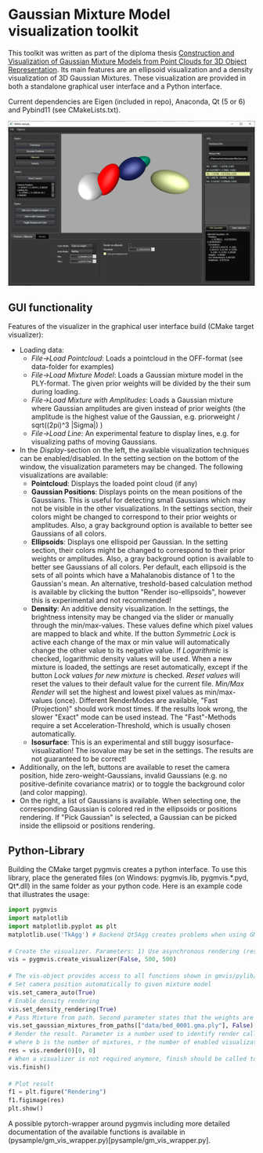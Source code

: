 # Gaussian Mixture Model visualization toolkit

This toolkit was written as part of the diploma thesis [Construction and Visualization of Gaussian Mixture Models from Point Clouds for 3D Object Representation](https://www.cg.tuwien.ac.at/research/publications/2022/FRAISS-2022-CGMM/FRAISS-2022-CGMM-thesis.pdf).
Its main features are an ellipsoid visualization and a density visualization of 3D Gaussian Mixtures. These visualization are provided in both a standalone graphical user interface and a Python interface.

Current dependencies are Eigen (included in repo), Anaconda, Qt (5 or 6) and Pybind11 (see CMakeLists.txt).

![Screenshot](data/GUI-2.png)

## GUI functionality
Features of the visualizer in the graphical user interface build (CMake target visualizer):
* Loading data:
    * *File->Load Pointcloud*: Loads a pointcloud in the OFF-format (see data-folder for examples)
    * *File->Load Mixture Model*: Loads a Gaussian mixture model in the PLY-format. The given prior weights will be divided by the their sum during loading.
    * *File->Load Mixture with Amplitudes*: Loads a Gaussian mixture where Gaussian amplitudes are given instead of prior weights (the amplitude is the highest value of the Gaussian, e.g. priorweight / sqrt((2pi)^3 |Sigma|) )
    * *File->Load Line*: An experimental feature to display lines, e.g. for visualizing paths of moving Gaussians.
* In the *Display*-section on the left, the available visualization techniques can be enabled/disabled. In the setting section on the bottom of the window, the visualization parameters may be changed. The following visualizations are available:
    * **Pointcloud**: Displays the loaded point cloud (if any)
    * **Gaussian Positions**: Displays points on the mean positions of the Gaussians. This is useful for detecting small Gaussians which may not be visible in the other visualizations. In the settings section, their colors might be changed to correspond to their prior weights or amplitudes. Also, a gray background option is available to better see Gaussians of all colors.
    * **Ellipsoids**: Displays one ellispoid per Gaussian. In the setting section, their colors might be changed to correspond to their prior weights or amplitudes. Also, a gray background option is available to better see Gaussians of all colors. Per default, each ellipsoid is the sets of all points which have a Mahalanobis distance of 1 to the Gaussian's mean. An alternative, treshold-based calculation method is available by clicking the button "Render iso-ellipsoids", however this is experimental and not recommended!
    * **Density**: An additive density visualization. In the settings, the brightness intensity may be changed via the slider or manually through the min/max-values. These values define which pixel values are mapped to black and white. If the button *Symmetric Lock* is active each change of the max or min value will automatically change the other value to its negative value. If *Logarithmic* is checked, logarithmic density values will be used. When a new mixture is loaded, the settings are reset automatically, except if the button *Lock values for new mixture* is checked. *Reset values* will reset the values to their default value for the current file. *Min/Max Render* will set the highest and lowest pixel values as min/max-values (once). Different RenderModes are available, "Fast (Projection)" should work most times. If the results look wrong, the slower "Exact" mode can be used instead. The "Fast"-Methods require a set Acceleration-Threshold, which is usually chosen automatically.
    * **Isosurface**: This is an experimental and still buggy isosurface-visualization! The isovalue may be set in the settings. The results are not guaranteed to be correct!
* Additionally, on the left, buttons are available to reset the camera position, hide zero-weight-Gaussians, invalid Gaussians (e.g. no positive-definite covariance matrix) or to toggle the background color (and color mapping).
* On the right, a list of Gaussians is available. When selecting one, the corresponding Gaussian is colored red in the ellipsoids or positions rendering. If "Pick Gaussian" is selected, a Gaussian can be picked inside the ellipsoid or positions rendering.

## Python-Library
Building the CMake target pygmvis creates a python interface. To use this library, place the generated files (on Windows: pygmvis.lib, pygmvis.\*.pyd, Qt\*.dll) in the same folder as your python code. Here is an example code that illustrates the usage:

```python
import pygmvis
import matplotlib
import matplotlib.pyplot as plt
matplotlib.use('TkAgg') # Backend Qt5Agg creates problems when using GMVis, so rather use TkAgg or something else

# Create the visualizer. Parameters: 1) Use asynchronous rendering (result returned by callback), 2) width, 3) height
vis = pygmvis.create_visualizer(False, 500, 500)

# The vis-object provides access to all functions shown in gmvis/pylib/Visualizer.cpp
# Set camera position automatically to given mixture model
vis.set_camera_auto(True)
# Enable density rendering
vis.set_density_rendering(True)
# Pass Mixture from path. Second parameter states that the weights are given as amplitudes rather than prior weights that sum to one
vis.set_gaussian_mixtures_from_paths(["data/bed_0001.gma.ply"], False)
# Render the result. Parameter is a number used to identify render calls in asynchronous mode. The result is an array of shape (b, r, h, w, 4),
# where b is the number of mixtures, r the number of enabled visualizations, h the height, w the width, and 4 is the number of color channels.
res = vis.render(0)[0, 0]
# When a visualizer is not required anymore, finish should be called to properly shutdown!
vis.finish()

# Plot result
f1 = plt.figure("Rendering")
f1.figimage(res)
plt.show()
```

A possible pytorch-wrapper around pygmvis including more detailed documentation of the available functions is available in (pysample/gm_vis_wrapper.py)[pysample/gm_vis_wrapper.py].

